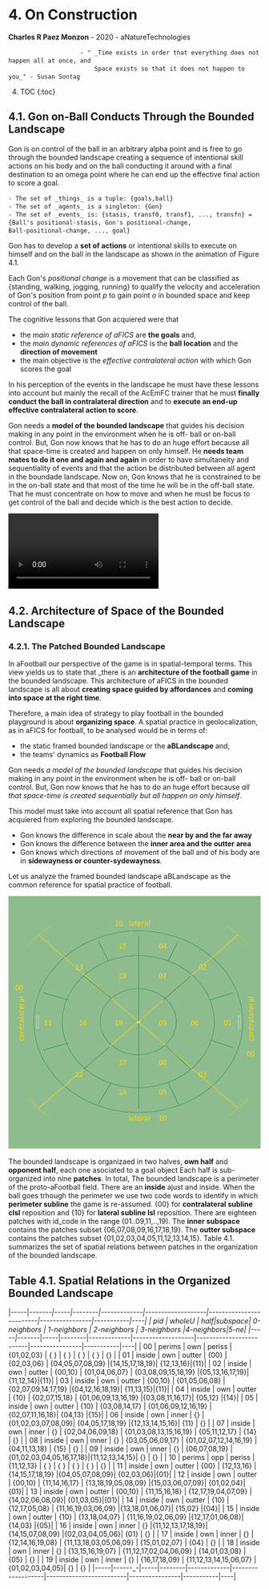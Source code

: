 # 4. On Construction 
**Charles R Paez Monzon** - 2020 - aNatureTechnologies

                        - " _Time exists in order that everything does not happen all at once, and 
                            Space exists so that it does not happen to you_" - Susan Sontag
        
4. TOC
{:toc}

## 4.1. Gon on-Ball Conducts Through the Bounded Landscape
Gon is on control of the ball in an arbitrary alpha point and is free to go through the bounded landscape creating a 
sequence of intentional skill actions on his body and on the ball conducting it around with a final destination to an omega 
point where he can end up the effective final action to score a goal.

    - The set of _things_ is a tuple: {goals,ball}
    - The set of _agents_ is a singleton: {Gon}
    - The set of _events_ is: {stasis, transf0, transf1, ..., transfn} = {Ball's positional-stasis, Gon's positional-change,
    Ball-positional-change, ..., goal}

Gon has to develop a **set of actions** or intentional skills to execute on himself and on the ball in the landscape as shown
in the animation of Figure 4.1.

Each Gon's _positional change_ is a movement that can be classified as {standing, walking, jogging, running} to qualify the 
velocity and acceleration of Gon's position from point _p_ to gain point _o_ in bounded space and keep control of the ball.

The cognitive lessons that Gon acquiered were that
- the _main static reference of aFICS_ are **the goals** and, 
- the _main dynamic references of aFICS_ is the **ball location** and the **direction of movement**
- the main objective is the _effective contralateral action_ with which Gon scores the goal

In his perception of the events in the landscape he must have these lessons into account but mainly the recall of the AcEmFC
trainer that he must **finally conduct the ball in contralateral direction** and to **execute an end-up effective 
contralateral action to score**.

Gon needs a **model of the bounded landscape** that guides his decision making in any point in the environment when he is off-
ball or on-ball control. But, Gon now knows that he has to do an huge effort because all that space-time is created and happen
on only himself. He **needs team mates to do it one and again and again** in order to have simultaneity and sequentiality of
events and that the action be distributed between all agent in the boundade landscape. Now on, Gon knows that he is
constrained to be in the on-ball state and that most of the time he will be in the off-ball state. That he must concentrate on
how to move and when he must be focus to get control of the ball and decide which is the best action to decide.

![](/images/Gon1inUL-v1.mp4 "Figure 4.1. Animation: Gon on-ball Control on the Bounded Landscape")

## 4.2. Architecture of Space of the Bounded Landscape
### 4.2.1. The Patched Bounded Landscape
In aFootball our perspective of the game is in spatial-temporal terms. This view yields us to state that _there is an
**architecture of the football game** in the bounded landscape. This architecture of aFICS in the bounded landscape is all
about **creating space guided by affordances** and **coming into space at the right time**. 

Therefore, a main idea of strategy to play football in the bounded playground is about **organizing space**. A spatial
practice in geolocalization, as in aFICS for football, to be analysed would be in terms of:
- the static framed bounded landscape or the **aBLandscape** and,
- the teams' dynamics as **Football Flow**

Gon needs _a model of the bounded landscape_ that guides his decision making in any point in the environment when he is off-
ball or on-ball control. But, Gon now knows that he has to do an huge effort because _all that space-time is created 
sequentially but all happen on only himself_.

This model must take into account all spatial reference that Gon has acquiered from exploring the bounded landscape. 
- Gon knows the difference in scale about the **near by and the far away**
- Gon knows the difference between the **inner area and the outter area**
- Gon knows which directions of movement of the ball and of his body are in **sidewayness or counter-sydewayness**.

Let us analyze the framed bounded landscape aBLandscape as the common reference for spatial practice of football.

![](/images/landscapeaB.png "Figure 4.2. Organization of aFootball Space in a Patched Bounded Landscape")

The bounded landscape is organizaed in two halves, **own half** and **opponent half**, each one asociated to a goal object
Each half is sub-organized into nine **patches**. In total, The bounded landscape is a perimeter of the proto-aFootball field.
There are an **inside** ajust and inside. When the ball goes trhough the perimeter we use two code words to identify in which
**perimeter subline** the game is re-assumed. {00} for **contralateral subline clsl** reposition and {10} for **lateral
subline lsl** reposition. There are eighteen patches with id_code in the range (01..09,11,..,19). The **inner subspace** 
contains the patches subset {06,07,08,09,16,17,18,19}. The **outter subspace** contains  the patches subset
{01,02,03,04,05,11,12,13,14,15}. Table 4.1. summarizes the set of spatial relations between patches in the organization of the
bounded landscape.

## Table 4.1. Spatial Relations in the Organized Bounded Landscape

|-----|------_-|-----|--------|-------------|-------------------|-------------------------|----------------|-----------|----|
| pid | wholeU | half|subspace| 0-neighbors |     1-neighbors   |        2-neighbors      |   3-neighbors  |4-neighbors|5-ne|
|-----|------_-|-----|--------|-------------|-------------------|-------------------------|----------------|-----------|----|
| 00  | perims | own | periss | {01,02,03}  |  {              } |      {              }   | {            } |    {  }   | {} | 
| 01  | inside | own | outter |    {00}     |     {02,03,06}    |     {04,05,07,08,09}    |{14,15,17,18,19}| {12,13,16}|{11}|
| 02  | inside | own | outter |   {00,10}   |    {01,04,06,07}  |   {03,08,09,15,18,19}   |{05,13,16,17,19}| {11,12,14}|{11}| 
| 03  | inside | own | outter |   {00,10}   |    {01,05,06,08}  |   {02,07,09,14,17,19}   |{04,12,16,18,19}| {11,13,15}|{11}| 
| 04  | inside | own | outter |    {10}     |    {02,07,15,18}  |   {01,06,09,13,16,19}   |{03,08,11,16,17}|   {05,12} |{14}| 
| 05  | inside | own | outter |    {10}     |    {03,08,14,17}  |   {01,06,09,12,16,19}   |{02,07,11,16,18}|   {04,13} |{15}| 
| 06  | inside | own | inner  |     {}      |{01,02,03,07,08,09}|    {04,05,17,18,19}     |{12,13,14,15,16}|     {11}  | {} | 
| 07  | inside | own | inner  |     {}      |  {02,04,06,09,18} |  {01,03,08,13,15,16,19} | {05,11,12,17}  |     {14}  | {} | 
| 08  | inside | own | inner  |     {}      |  {03,05,06,09,17} |  {01,02,07,12,14,16,19} | {04,11,13,18}  |     {15}  | {} | 
| 09  | inside | own | inner  |     {}      |   {06,07,08,19}   |{01,02,03,04,05,16,17,18}|{11,12,13,14,15}|      {}   | {} | 
| 10  | perims | opp | periss | {11,12,13}  |  {              } |      {              }   | {            } |    {  }   | {} |
| 11  | inside | own | outter |    {00}     |     {12,13,16}    |     {14,15,17,18,19}    |{04,05,07,08,09}| {02,03,06}|{01}|
| 12  | inside | own | outter |   {00,10}   |    {11,14,16,17}  |   {13,18,19,05,08,09}   |{15,03,06,07,09}| {01,02,04}|{01}| 
| 13  | inside | own | outter |   {00,10}   |    {11,15,16,18}  |   {12,17,19,04,07,09}   |{14,02,06,08,09}| {01,03,05}|{01}| 
| 14  | inside | own | outter |    {10}     |    {12,17,05,08}  |   {11,16,19,03,06,09}   |{13,18,01,06,07}|   {15,02} |{04}| 
| 15  | inside | own | outter |    {10}     |    {13,18,04,07}  |   {11,16,19,02,06,09}   |{12,17,01,06,08}|   {14,03} |{05}| 
| 16  | inside | own | inner  |     {}      |{11,12,13,17,18,19}|    {14,15,07,08,09}     |{02,03,04,05,06}|     {01}  | {} | 
| 17  | inside | own | inner  |     {}      |  {12,14,16,19,08} |  {11,13,18,03,05,06,09} | {15,01,02,07}  |     {04}  | {} | 
| 18  | inside | own | inner  |     {}      |  {13,15,16,19,07} |  {11,12,17,02,04,06,09} | {14,01,03,08}  |     {05}  | {} | 
| 19  | inside | own | inner  |     {}      |    {16,17,18,09}  |  {11,12,13,14,15,06,07} |{01,02,03,04,05}|      {}   | {} | 
|-----|------_-|-----|--------|-------------|-------------------|-------------------------|----------------|-----------|----|


